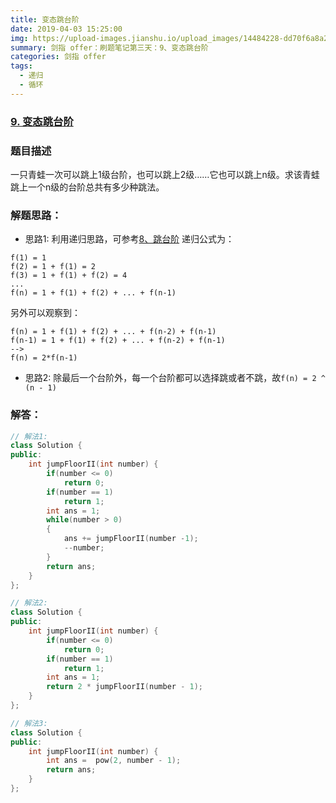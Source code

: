 ```yaml
---
title: 变态跳台阶
date: 2019-04-03 15:25:00
img: https://upload-images.jianshu.io/upload_images/14484228-dd70f6a8a2cfe109.jpg?imageMogr2/auto-orient/strip%7CimageView2/2/w/1240
summary: 剑指 offer：刷题笔记第三天：9、变态跳台阶
categories: 剑指 offer
tags:
  - 递归
  - 循环
---
```

### [9\. 变态跳台阶](https://www.nowcoder.com/practice/22243d016f6b47f2a6928b4313c85387?tpId=13&tqId=11162&tPage=1&rp=1&ru=/ta/coding-interviews&qru=/ta/coding-interviews/question-ranking)

### 题目描述
一只青蛙一次可以跳上1级台阶，也可以跳上2级……它也可以跳上n级。求该青蛙跳上一个n级的台阶总共有多少种跳法。

### 解题思路：
+ 思路1: 利用递归思路，可参考[8、跳台阶](http://blog.wenguang0816.top/2019/04/03/08-jumpFloor/)
递归公式为：
```
f(1) = 1
f(2) = 1 + f(1) = 2
f(3) = 1 + f(1) + f(2) = 4
...
f(n) = 1 + f(1) + f(2) + ... + f(n-1)
```
另外可以观察到：
```
f(n) = 1 + f(1) + f(2) + ... + f(n-2) + f(n-1)
f(n-1) = 1 + f(1) + f(2) + ... + f(n-2) + f(n-1)
-->
f(n) = 2*f(n-1)
```
+ 思路2: 除最后一个台阶外，每一个台阶都可以选择跳或者不跳，故`f(n) = 2 ^ (n - 1)`

### 解答：

```cpp
// 解法1:
class Solution {
public:
    int jumpFloorII(int number) {
        if(number <= 0)
            return 0;
        if(number == 1)
            return 1;
        int ans = 1;
        while(number > 0)
        {
            ans += jumpFloorII(number -1);
            --number;
        }
        return ans;
    }
};

// 解法2:
class Solution {
public:
    int jumpFloorII(int number) {
        if(number <= 0)
            return 0;
        if(number == 1)
            return 1;
        int ans = 1;
        return 2 * jumpFloorII(number - 1);
    }
};

// 解法3:
class Solution {
public:
    int jumpFloorII(int number) {
        int ans =  pow(2, number - 1);
        return ans;
    }
};
```